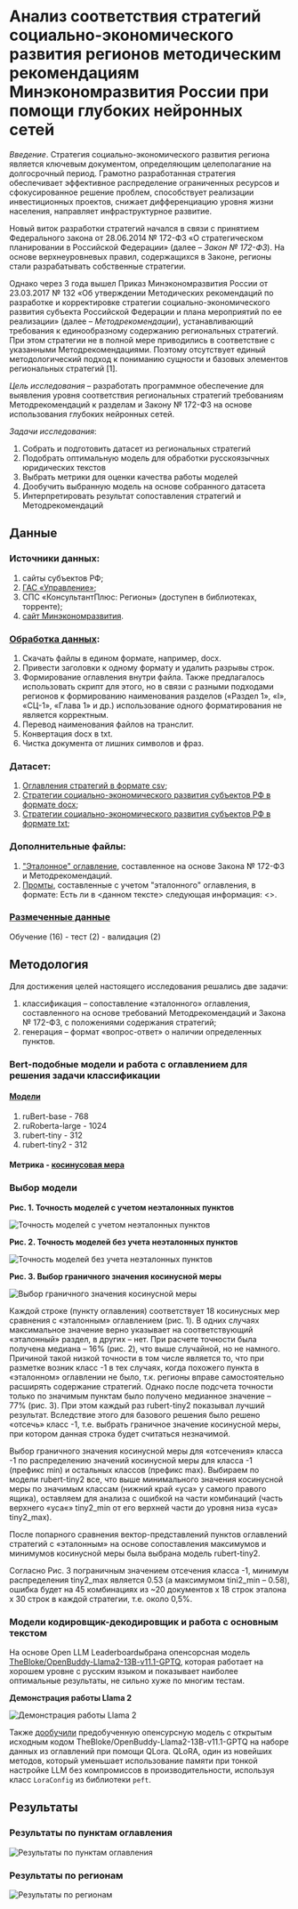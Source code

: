 # Анализ соответствия стратегий социально-экономического развития регионов методическим рекомендациям Минэкономразвития России при помощи глубоких нейронных сетей

_Введение_. 
Стратегия социально-экономического развития региона является ключевым документом, определяющим целеполагание на долгосрочный период. Грамотно разработанная стратегия обеспечивает эффективное распределение ограниченных ресурсов и сфокусированное решение проблем, способствует реализации инвестиционных проектов, снижает дифференциацию уровня жизни населения, направляет инфраструктурное развитие.

Новый виток разработки стратегий начался в связи с принятием Федерального закона от 28.06.2014 № 172-ФЗ «О стратегическом планировании в Российской Федерации» (далее – _Закон № 172-ФЗ_). На основе верхнеуровневых правил, содержащихся в Законе, регионы стали разрабатывать собственные стратегии.

Однако через 3 года вышел Приказ Минэкономразвития России от 23.03.2017 № 132 «Об утверждении Методических рекомендаций по разработке и корректировке стратегии социально-экономического развития субъекта Российской Федерации и плана мероприятий по ее реализации» (далее – _Методрекомендации_), устанавливающий требования к единообразному содержанию региональных стратегий. При этом стратегии не в полной мере приводились в соответствие с указанными Методрекомендациями. Поэтому отсутствует единый методологический подход к пониманию сущности и базовых элементов региональных стратегий [1].

_Цель исследования_ – разработать программное обеспечение для выявления уровня соответствия региональных стратегий требованиям Методрекомендаций к разделам и Закону № 172-ФЗ на основе использования глубоких нейронных сетей.

_Задачи исследования_:
1. Собрать и подготовить датасет из региональных стратегий
2. Подобрать оптимальную модель для обработки русскоязычных юридических текстов
3. Выбрать метрики для оценки качества работы моделей
4. Дообучить выбранную модель на основе собранного датасета
5. Интерпретировать результат сопоставления стратегий и Методрекомендаций

## Данные
### Источники данных:
1. сайты субъектов РФ;
2. [ГАС «Управление»](https://gasu.gov.ru/stratdocuments?docLevel=2&docType=105&docType=406);
3. СПС «КонсультантПлюс: Регионы» (доступен в библиотеках, торренте);
4. [сайт Минэкономразвития](https://economy.gov.ru/material/directions/regionalnoe_razvitie/strategicheskoe_planirovanie_prostranstvennogo_razvitiya/strategii_socialno_ekonomicheskogo_razvitiya_subektov_rf/).

### [Обработка данных](https://github.com/DDubrovina/Strategy_analysis/blob/main/Code/%D0%9E%D0%B1%D1%80%D0%B0%D0%B1%D0%BE%D1%82%D0%BA%D0%B0%20%D0%B4%D0%B0%D0%BD%D0%BD%D1%8B%D1%85.ipynb):
1. Скачать файлы в едином формате, например, docx.
2. Привести заголовки к одному формату и удалить разрывы строк.
3. Формирование оглавления внутри файла. Также предлагалось использовать скрипт для этого, но в связи с разными подходами регионов к формированию наименования разделов («Раздел 1», «I»,  «СЦ-1», «Глава 1» и др.) использование одного форматирования не является корректным.
4. Перевод наименования файлов на транслит.
5. Конвертация docx в txt.
6. Чистка документа от лишних символов и фраз.

### Датасет:
1. [Оглавления стратегий в формате csv](https://github.com/DDubrovina/Strategy_analysis/tree/main/Dataset/tables);
2. [Стратегии социально-экономического развития субъектов РФ в формате docx](https://drive.google.com/drive/folders/1A5vJgGFxsaFxPyATsJCG8ewWcE69brDc);
3. [Стратегии социально-экономического развития субъектов РФ в формате txt](https://drive.google.com/drive/folders/1Wa53YLbnCP0qZ41lefDaccj8447RLhsn);

### Дополнительные файлы:
1. ["Эталонное" оглавление](https://github.com/DDubrovina/Strategy_analysis/blob/main/Dataset/Etalon.csv), составленное на основе Закона № 172-ФЗ и Методрекомендаций.
2. [Промты](https://github.com/DDubrovina/Strategy_analysis/blob/main/Dataset/Promt.csv), составленные с учетом "эталонного" оглавления, в формате: Есть ли в <данном тексте> следующая информация: <>.

### [Размеченные данные](https://github.com/DDubrovina/Strategy_analysis/tree/main/Dataset/markup)
Обучение (16) - тест (2) - валидация (2)

## Методология
Для достижения целей настоящего исследования решались две задачи: 
1) классификация – сопоставление «эталонного» оглавления, составленного на основе требований Методрекомендаций и Закона № 172-ФЗ, с положениями содержания стратегий;
2) генерация – формат «вопрос-ответ» о наличии определенных пунктов. 

### Bert-подобные модели и работа с оглавлением для решения задачи классификации
#### [Модели](https://github.com/DDubrovina/Strategy_analysis/blob/main/Code/Models/Bert%20models.ipynb)
1. ruBert-base - 768
2. ruRoberta-large - 1024
3. rubert-tiny - 312
4. rubert-tiny2 - 312

#### Метрика - [косинусовая мера](https://pytorch.org/docs/stable/generated/torch.nn.CosineSimilarity.html)
### Выбор модели

**Рис. 1. Точность моделей с учетом неэталонных пунктов**

![Точность моделей с учетом неэталонных пунктов](https://github.com/DDubrovina/Strategy_analysis/blob/main/images/%D0%A2%D0%BE%D1%87%D0%BD%D0%BE%D1%81%D1%82%D1%8C%20%D0%BC%D0%BE%D0%B4%D0%B5%D0%BB%D0%B5%D0%B9%20%D1%81%20%D1%83%D1%87%D0%B5%D1%82%D0%BE%D0%BC%20%D0%BD%D0%B5%D1%8D%D1%82%D0%B0%D0%BB%D0%BE%D0%BD%D0%BD%D1%8B%D1%85%20%D0%BF%D1%83%D0%BD%D0%BA%D1%82%D0%BE%D0%B2.png)

**Рис. 2. Точность моделей без учета неэталонных пунктов**

![Точность моделей без учета неэталонных пунктов](https://github.com/DDubrovina/Strategy_analysis/blob/main/images/%D0%A2%D0%BE%D1%87%D0%BD%D0%BE%D1%81%D1%82%D1%8C%20%D0%BC%D0%BE%D0%B4%D0%B5%D0%BB%D0%B5%D0%B9%20%D0%B1%D0%B5%D0%B7%20%D1%83%D1%87%D0%B5%D1%82%D0%B0%20%D0%BD%D0%B5%D1%8D%D1%82%D0%B0%D0%BB%D0%BE%D0%BD%D0%BD%D1%8B%D1%85%20%D0%BF%D1%83%D0%BD%D0%BA%D1%82%D0%BE%D0%B2.png)

**Рис. 3. Выбор граничного значения косинусной меры**

![Выбор граничного значения косинусной меры](https://github.com/DDubrovina/Strategy_analysis/blob/main/images/%D0%92%D1%8B%D0%B1%D0%BE%D1%80%20%D0%B3%D1%80%D0%B0%D0%BD%D0%B8%D1%87%D0%BD%D0%BE%D0%B3%D0%BE%20%D0%B7%D0%BD%D0%B0%D1%87%D0%B5%D0%BD%D0%B8%D1%8F%20%D0%BA%D0%BE%D1%81%D0%B8%D0%BD%D1%83%D1%81%D0%BD%D0%BE%D0%B9%20%D0%BC%D0%B5%D1%80%D1%8B.png)

Каждой строке (пункту оглавления) соответствует 18 косинусных мер сравнения с «эталонным» оглавлением (рис. 1). В одних случаях максимальное значение верно указывает на соответствующий «эталонный» раздел, в других – нет. При расчете точности была получена медиана – 16% (рис. 2), что выше случайной, но не намного. Причиной такой низкой точности в том числе является то, что при разметке возник класс -1 в тех случаях, когда похожего пункта в «эталонном» оглавлении не было, т.к. регионы вправе самостоятельно расширять содержание стратегий. Однако после подсчета точности только по значимым пунктам было получено медианное значение – 77% (рис. 3). При этом каждый раз rubert-tiny2 показывал лучший результат. Вследствие этого для базового решения было решено «отсечь» класс -1, т.е. выбрать граничное значение косинусной меры, при котором данная строка будет считаться незначимой.

Выбор граничного значения косинусной меры для «отсечения» класса -1 по распределению значений косинусной меры для класса -1 (префикс min) и остальных классов (префикс max). Выбираем по модели rubert-tiny2 все, что выше минимального значения косинусной меры по значимым классам (нижний край «уса» у самого правого ящика), оставляем для анализа c ошибкой на части комбинаций (часть верхнего  «уса«» tiny2_min от его верхней части до уровня низа «уса» tiny2_max).

После попарного сравнения вектор-представлений пунктов оглавлений стратегий с «эталонным» на основе сопоставления максимумов и минимумов косинусной меры была выбрана модель rubert-tiny2.

Согласно Рис. 3 пограничным значением отсечения класса -1, минимум распределения tiny2_max является 0.53 (а максимумом tini2_min – 0.58), ошибка будет на 45 комбинациях из ~20 документов х 18 строк эталона х 30 строк в каждой стратегии, т.е. около 0,5%.

### Модели кодировщик-декодировщик и работа с основным текстом
На основе Open LLM Leaderboardыбрана опенсорсная модель [TheBloke/OpenBuddy-Llama2-13B-v11.1-GPTQ](https://github.com/DDubrovina/Strategy_analysis/blob/main/Code/Models/Llama2%20cycle.ipynb), которая работает на хорошем уровне с русским языком и показывает наиболее оптимальные результаты, не сильно хуже по многим тестам.

**Демонстрация работы Llama 2**

![Демонстрация работы  Llama 2](https://github.com/DDubrovina/Strategy_analysis/blob/main/images/%D0%93%D0%B5%D0%BD%D0%B5%D1%80%D0%B0%D1%86%D0%B8%D1%8F%20Llama2.png)

Также [дообучили](https://github.com/DDubrovina/Strategy_analysis/blob/main/Code/Models/Llama2%20tuning.ipynb) предобученную опенсурсную модель с открытым исходным кодом TheBloke/OpenBuddy-Llama2-13B-v11.1-GPTQ на наборе данных из оглавлений при помощи QLora. QLoRA, один из новейших методов, который уменьшает использование памяти при тонкой настройке LLM без компромиссов в производительности, используя класс `LoraConfig` из библиотеки `peft`.

## Результаты

### Результаты по пунктам оглавления
![Результаты по пунктам оглавления](https://github.com/DDubrovina/Strategy_analysis/blob/main/images/%D0%A0%D0%B5%D0%B7%D1%83%D0%BB%D1%8C%D1%82%D0%B0%D1%82%D1%8B%20%D0%BF%D0%BE%20%D0%BF%D1%83%D0%BD%D0%BA%D1%82%D0%B0%D0%BC%20%D0%BE%D0%B3%D0%BB%D0%B0%D0%B2%D0%BB%D0%B5%D0%BD%D0%B8%D1%8F.png)

### Результаты по регионам
![Результаты по регионам](https://github.com/DDubrovina/Strategy_analysis/blob/main/images/%D0%A0%D0%B5%D0%B7%D1%83%D0%BB%D1%8C%D1%82%D0%B0%D1%82%D1%8B%20%D0%BF%D0%BE%20%D1%80%D0%B5%D0%B3%D0%B8%D0%BE%D0%BD%D0%B0%D0%BC.png)
